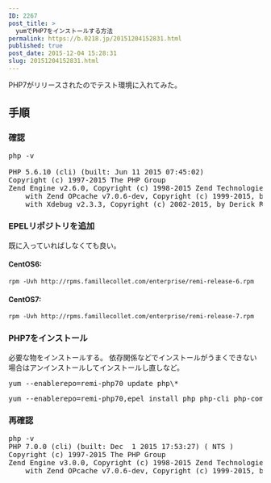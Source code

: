 ```yaml
---
ID: 2267
post_title: >
  yumでPHP7をインストールする方法
permalink: https://b.0218.jp/20151204152831.html
published: true
post_date: 2015-12-04 15:28:31
slug: 20151204152831.html
---
```

PHP7がリリースされたのでテスト環境に入れてみた。
<!--more-->

<h2>手順</h2>

<h3>確認</h3>

<pre class="cmd">php -v

PHP 5.6.10 (cli) (built: Jun 11 2015 07:45:02)
Copyright (c) 1997-2015 The PHP Group
Zend Engine v2.6.0, Copyright (c) 1998-2015 Zend Technologies
    with Zend OPcache v7.0.6-dev, Copyright (c) 1999-2015, by Zend Technologies
    with Xdebug v2.3.3, Copyright (c) 2002-2015, by Derick Rethans
</pre>

<h3>EPELリポジトリを追加</h3>

既に入っていればしなくても良い。

<h4>CentOS6:</h4>

<pre><code class="language-bash">rpm -Uvh http://rpms.famillecollet.com/enterprise/remi-release-6.rpm
</code></pre>

<h4>CentOS7:</h4>

<pre><code class="language-bash">rpm -Uvh http://rpms.famillecollet.com/enterprise/remi-release-7.rpm
</code></pre>

<!-- <pre class="cmd">yum install epel-release
rpm -ivh http://rpms.famillecollet.com/enterprise/remi-release-7.rpm
yum --enablerepo=remi update remi-release
</pre> -->

<h3>PHP7をインストール</h3>

必要な物をインストールする。
依存関係などでインストールがうまくできない場合はアンインストールしてインストールし直しなど。

<pre class="cmd">yum --enablerepo=remi-php70 update php\*</pre>

<pre class="cmd">yum --enablerepo=remi-php70,epel install php php-cli php-common php-mbstring php-fpm php-gd php-gmp php-mbstring php-mcrypt php-opcache php-pdo php-xml</pre>

<h3>再確認</h3>

<pre class="cmd">php -v
PHP 7.0.0 (cli) (built: Dec  1 2015 17:53:27) ( NTS )
Copyright (c) 1997-2015 The PHP Group
Zend Engine v3.0.0, Copyright (c) 1998-2015 Zend Technologies
    with Zend OPcache v7.0.6-dev, Copyright (c) 1999-2015, by Zend Technologies</pre>